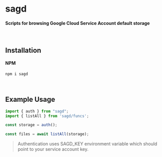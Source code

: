 # sagd

#### Scripts for browsing Google Cloud Service Account default storage

<br/>

## Installation

#### NPM

```bash
npm i sagd
```

<br/>

## Example Usage

```js
import { auth } from "sagd";
import { listAll } from 'sagd/funcs';

const storage = auth();

const files = await listAll(storage);
```

> Authentication uses SAGD_KEY environment variable which should point to your service account key.